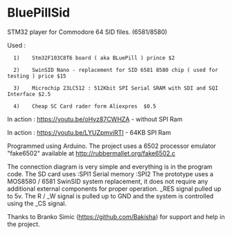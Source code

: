 # BluePillSid
STM32 player for Commodore 64 SID files. (6581/8580)

Used :

      1)    Stm32F103C8T6 board ( aka BLuePill ) prince $2
      
      2)    SwinSID Nano - replacement for SID 6581 8580 chip ( used for testing ) price $15
      
      3)    Microchip 23LC512 : 512Kbit SPI Serial SRAM with SDI and SQI Interface $2.5
      
      4)    Cheap SC Card rader form Aliexpres  $0.5
      

In action : https://youtu.be/oHyz87CWHZA - without SPI Ram

In action : https://youtu.be/LYUZpmviRTI - 64KB SPI Ram

Programmed using Arduino.
The project uses a 6502 processor emulator "fake6502" available at http://rubbermallet.org/fake6502.c

The connection diagram is very simple and everything is in the program code.
The SD card uses  :SPI1
Serial memory     :SPI2
The prototype uses a MOS8580 / 6581 SwinSID system replacement, it does not require any additional external components for proper operation. _RES signal pulled up to 5v. The R / _W signal is pulled up to GND and the system is controlled using the _CS signal.

Thanks to Branko Simic (https://github.com/Bakisha) for support and help in the project.
